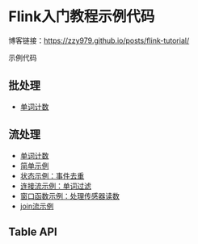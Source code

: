 # Flink入门教程示例代码

博客链接：<https://zzy979.github.io/posts/flink-tutorial/>

示例代码
## 批处理
* [单词计数](src/main/java/com/example/batch/WordCount.java)

## 流处理
* [单词计数](src/main/java/com/example/streaming/SocketWindowWordCount.java)
* [简单示例](src/main/java/com/example/streaming/AdultFilter.java)
* [状态示例：事件去重](src/main/java/com/example/streaming/EventDeduplicator.java)
* [连接流示例：单词过滤](src/main/java/com/example/streaming/WordFilter.java)
* [窗口函数示例：处理传感器读数](src/main/java/com/example/streaming/SensorReadingProcessor.java)
* [join流示例](src/main/java/com/example/streaming/JoiningStreams.java)

## Table API
